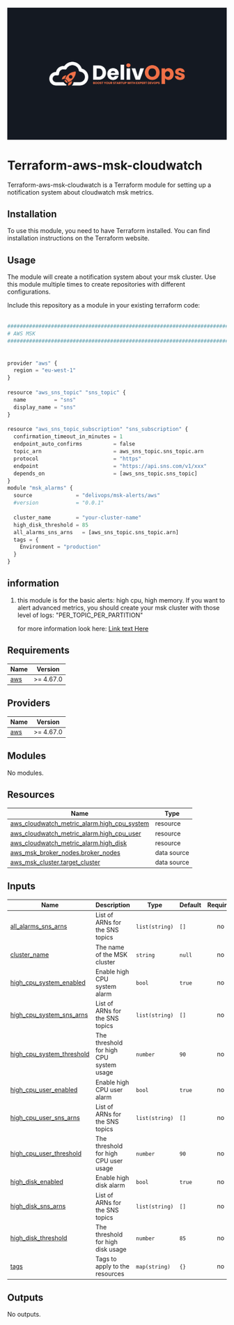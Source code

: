 ![image info](logo.jpeg)

# Terraform-aws-msk-cloudwatch

Terraform-aws-msk-cloudwatch is a Terraform module for setting up a notification system about cloudwatch msk metrics.

## Installation

To use this module, you need to have Terraform installed. You can find installation instructions on the Terraform website.

## Usage

The module will create a notification system about your msk cluster.
Use this module multiple times to create repositories with different configurations.

Include this repository as a module in your existing terraform code:

```python

################################################################################
# AWS MSK
################################################################################


provider "aws" {
  region = "eu-west-1"
}

resource "aws_sns_topic" "sns_topic" {
  name         = "sns"
  display_name = "sns"
}

resource "aws_sns_topic_subscription" "sns_subscription" {
  confirmation_timeout_in_minutes = 1
  endpoint_auto_confirms          = false
  topic_arn                       = aws_sns_topic.sns_topic.arn
  protocol                        = "https"
  endpoint                        = "https://api.sns.com/v1/xxx"
  depends_on                      = [aws_sns_topic.sns_topic]
}
module "msk_alarms" {
  source              = "delivops/msk-alerts/aws"
  #version            = "0.0.1"

  cluster_name        = "your-cluster-name"
  high_disk_threshold = 85
  all_alarms_sns_arns   = [aws_sns_topic.sns_topic.arn]
  tags = {
    Environment = "production"
  }
}

```

## information

1. this module is for the basic alerts: high cpu, high memory.
   If you want to alert advanced metrics, you should create your msk cluster with those level of logs: "PER_TOPIC_PER_PARTITION"

   for more information look here: [Link text Here](https://docs.aws.amazon.com/msk/latest/developerguide/metrics-details.html)

<!-- BEGIN_TF_DOCS -->
## Requirements

| Name | Version |
|------|---------|
| <a name="requirement_aws"></a> [aws](#requirement\_aws) | >= 4.67.0 |

## Providers

| Name | Version |
|------|---------|
| <a name="provider_aws"></a> [aws](#provider\_aws) | >= 4.67.0 |

## Modules

No modules.

## Resources

| Name | Type |
|------|------|
| [aws_cloudwatch_metric_alarm.high_cpu_system](https://registry.terraform.io/providers/hashicorp/aws/latest/docs/resources/cloudwatch_metric_alarm) | resource |
| [aws_cloudwatch_metric_alarm.high_cpu_user](https://registry.terraform.io/providers/hashicorp/aws/latest/docs/resources/cloudwatch_metric_alarm) | resource |
| [aws_cloudwatch_metric_alarm.high_disk](https://registry.terraform.io/providers/hashicorp/aws/latest/docs/resources/cloudwatch_metric_alarm) | resource |
| [aws_msk_broker_nodes.broker_nodes](https://registry.terraform.io/providers/hashicorp/aws/latest/docs/data-sources/msk_broker_nodes) | data source |
| [aws_msk_cluster.target_cluster](https://registry.terraform.io/providers/hashicorp/aws/latest/docs/data-sources/msk_cluster) | data source |

## Inputs

| Name | Description | Type | Default | Required |
|------|-------------|------|---------|:--------:|
| <a name="input_all_alarms_sns_arns"></a> [all\_alarms\_sns\_arns](#input\_all\_alarms\_sns\_arns) | List of ARNs for the SNS topics | `list(string)` | `[]` | no |
| <a name="input_cluster_name"></a> [cluster\_name](#input\_cluster\_name) | The name of the MSK cluster | `string` | `null` | no |
| <a name="input_high_cpu_system_enabled"></a> [high\_cpu\_system\_enabled](#input\_high\_cpu\_system\_enabled) | Enable high CPU system alarm | `bool` | `true` | no |
| <a name="input_high_cpu_system_sns_arns"></a> [high\_cpu\_system\_sns\_arns](#input\_high\_cpu\_system\_sns\_arns) | List of ARNs for the SNS topics | `list(string)` | `[]` | no |
| <a name="input_high_cpu_system_threshold"></a> [high\_cpu\_system\_threshold](#input\_high\_cpu\_system\_threshold) | The threshold for high CPU system usage | `number` | `90` | no |
| <a name="input_high_cpu_user_enabled"></a> [high\_cpu\_user\_enabled](#input\_high\_cpu\_user\_enabled) | Enable high CPU user alarm | `bool` | `true` | no |
| <a name="input_high_cpu_user_sns_arns"></a> [high\_cpu\_user\_sns\_arns](#input\_high\_cpu\_user\_sns\_arns) | List of ARNs for the SNS topics | `list(string)` | `[]` | no |
| <a name="input_high_cpu_user_threshold"></a> [high\_cpu\_user\_threshold](#input\_high\_cpu\_user\_threshold) | The threshold for high CPU user usage | `number` | `90` | no |
| <a name="input_high_disk_enabled"></a> [high\_disk\_enabled](#input\_high\_disk\_enabled) | Enable high disk alarm | `bool` | `true` | no |
| <a name="input_high_disk_sns_arns"></a> [high\_disk\_sns\_arns](#input\_high\_disk\_sns\_arns) | List of ARNs for the SNS topics | `list(string)` | `[]` | no |
| <a name="input_high_disk_threshold"></a> [high\_disk\_threshold](#input\_high\_disk\_threshold) | The threshold for high disk usage | `number` | `85` | no |
| <a name="input_tags"></a> [tags](#input\_tags) | Tags to apply to the resources | `map(string)` | `{}` | no |

## Outputs

No outputs.
<!-- END_TF_DOCS -->
